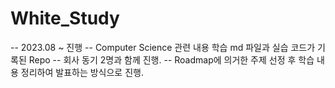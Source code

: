 # White_Study

-- 2023.08 ~ 진행
-- Computer Science 관련 내용 학습 md 파일과 실습 코드가 기록된 Repo
-- 회사 동기 2명과 함께 진행. 
-- Roadmap에 의거한 주제 선정 후 학습 내용 정리하여 발표하는 방식으로 진행. 

